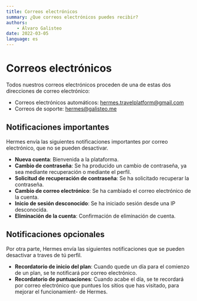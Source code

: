 ```yaml
---
title: Correos electrónicos
summary: ¿Que correos electrónicos puedes recibir?
authors:
    - Álvaro Galisteo
date: 2022-03-05
language: es
---
```


# Correos electrónicos

Todos nuestros correos electrónicos proceden de una de estas dos direcciones de correo electrónico:

- Correos electrónicos automáticos: [hermes.travelplatform@gmail.com](mailto:hermes.travelplatform@gmail.com)
- Correos de soporte: [hermes@galisteo.me](mailto:hermes@galisteo.me)

## Notificaciones importantes

Hermes envía las siguientes notificaciones importantes por correo electrónico, que no se pueden desactivar.

- **Nueva cuenta**: Bienvenida a la plataforma.
- **Cambio de contraseña**: Se ha producido un cambio de contraseña, ya sea mediante recuperación o mediante el perfil.
- **Solicitud de recuperación de contraseña**: Se ha solicitado recuperar la contraseña.
- **Cambio de correo electrónico**: Se ha cambiado el correo electrónico de la cuenta.
- **Inicio de sesión desconocido**: Se ha iniciado sesión desde una IP desconocida.
- **Eliminación de la cuenta**: Confirmación de eliminación de cuenta.

## Notificaciones opcionales

Por otra parte, Hermes envía las siguientes notificaciones que se pueden desactivar a traves de tú perfil.

- **Recordatorio de inicio del plan**: Cuando quede un día para el comienzo de un plan, se te notificará por correo electrónico.
- **Recordatorio de puntuaciones**: Cuando acabe el día, se te recordará por correo electrónico que puntues los sitios que has visitado, para mejorar el funcionamient- de Hermes.


